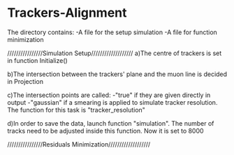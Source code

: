 # Trackers-Alignment

The directory contains:
-A file for the setup simulation
-A file for function minimization

////////////////Simulation Setup///////////////////
a)The centre of trackers is set in function Initialize()

b)The intersection between the trackers' plane and the muon line is decided in Projection

c)The intersection points are called:
-"true" if they are given directly in output
-"gaussian" if a smearing is applied to simulate tracker resolution. The function for this task is "tracker_resolution"

d)In order to save the data, launch function "simulation". The number of tracks need to be adjusted inside this function. Now it is set to 8000



////////////////Residuals Minimization///////////////////


